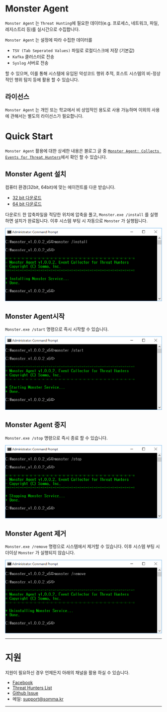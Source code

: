 # Monster Agent

`Monster Agent` 는 `Threat Hunting`에 필요한 데이터(e.g. 프로세스, 네트워크, 파일, 레지스트리 등)를 실시간으로 수집합니다. 

`Monster Agent` 는 설정에 따라 수집한 데이터를 

- `TSV (Tab Seperated Values)` 파일로 로컬디스크에 저장 (기본값)
- `Kafka` 클러스터로 전송
- `Syslog` 서버로 전송

할 수 있으며, 이를 통해 시스템에 유입된 악성코드 행위 추적, 호스트 시스템의 비-정상적인 행위 탐지 등에 활용 할 수 있습니다.

## 라이선스

`Monster Agent` 는 개인 또는 학교에서 비 상업적인 용도로 사용 가능하며 이외의 사용에 관해서는 별도의 라이선스가 필요합니다. 

# Quick Start

`Monster Agent` 활용에 대한 상세한 내용은 블로그 글 중 [`Monster Agent: Collects Events for Threat Hunters`](http://tech.somma.kr/2017/12/17/monster-collector/#)에서 확인 할 수 있습니다.


## Monster Agent 설치

컴퓨터 환경(32bit, 64bit)에 맞는 에이전트를 다운 받습니다.

+ [32 bit 다운로드](https://github.com/somma-inc/MonsterAgent/blob/release/1.0.0.2/release/v1.0.0.2/monster_v1.0.0.2_x86.zip)
+ [64 bit 다운로드](https://github.com/somma-inc/MonsterAgent/blob/release/1.0.0.2/release/v1.0.0.2/monster_v1.0.0.2_x64.zip)


다운로드 한 압축파일을 적당한 위치에 압축을 풀고, `Monster.exe /install` 를 실행하면 설치가 완료됩니다. 이후 시스템 부팅 시 자동으로 `Monster` 가 실행됩니다. 

![install](/images/monster-install.png)

## Monster Agent시작
`Monster.exe /start` 명령으로 즉시 시작할 수 있습니다. 

![service](/images/monster-start.png)

## Monster Agent 중지

`Monster.exe /stop` 명령으로 즉시 종료 할 수 있습니다.

![stop](/images/monster-stop.png)

## Monster Agent 제거

`Monster.exe /remove` 명령으로 시스템에서 제거할 수 있습니다. 이후 시스템 부팅 시 더이상 `Monster` 가 실행되지 않습니다. 

![delete](/images/monster-remove.png)

---

# 지원

지원이 필요하신 경우 언제든지 아래의 채널을 활용 하실 수 있습니다. 

- [Facebook](https://www.facebook.com/Somma.Inc/)
- [Threat Hunters List](https://groups.google.com/forum/?hl=ko#!forum/threat-hunters) 
- [Github Issue](https://github.com/somma-inc/MonsterAgent/issues)
- 메일: support@somma.kr 

---

